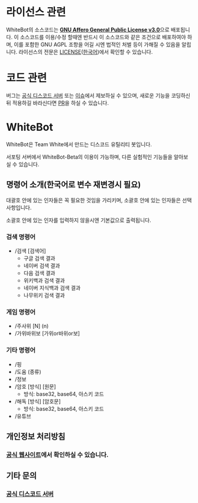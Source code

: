 # 라이선스 관련
WhiteBot의 소스코드는 [**GNU Affero General Public License v3.0**](https://www.olis.or.kr/license/Detailselect.do?lId=1069)으로 배포됩니다. 이 소스코드를 이용/수정 할때엔 반드시 이 소스코드와 같은 조건으로 배포하여야 하며, 이를 포함한 GNU AGPL 조항을 어길 시엔 법적인 처벌 등이 가해질 수 있음을 알립니다. 라이선스의 전문은 [LICENSE](https://github.com/dev-White-team/WhiteBot/blob/main/LICENSE)([한국어](https://github.com/dev-White-team/WhiteBot/blob/main/LICENSE%20(ko)))에서 확인할 수 있습니다.

# 코드 관련
버그는 [공식 디스코드 서버](https://github.com/dev-White-team/WhiteBot#%EA%B3%B5%EC%8B%9D-%EB%94%94%EC%8A%A4%EC%BD%94%EB%93%9C-%EC%84%9C%EB%B2%84) 또는 [이슈](https://github.com/dev-White-team/WhiteBot/issues)에서 제보하실 수 있으며, 새로운 기능을 코딩하신 뒤 적용하길 바라신다면 [PR](https://github.com/dev-White-team/WhiteBot/pulls)을 하실 수 있습니다.

# WhiteBot
WhiteBot은 Team White에서 만드는 디스코드 유틸리티 봇입니다.

서포팅 서버에서 WhiteBot-Beta의 이용이 가능하며, 다른 실험적인 기능들을 알아보실 수 있습니다.

## 명령어 소개(한국어로 변수 재변경시 필요)

대괄호 안에 있는 인자들은 꼭 필요한 것임을 가리키며, 소괄호 안에 있는 인자들은 선택사항입니다.

소괄호 안에 있는 인자를 입력하지 않을시엔 기본값으로 출력됩니다.

### 검색 명령어
- /검색 [검색어]
    - 구글 검색 결과
    - 네이버 검색 결과
    - 다음 검색 결과
    - 위키백과 검색 결과
    - 네이버 지식백과 검색 결과
    - 나무위키 검색 결과

### 게임 명령어
- /주사위 \[N] (n)
- /가위바위보 [가위or바위or보]

### 기타 명령어
- /핑
- /도움 (종류)
- /정보
- /암호 [방식] \[원문]
    - 방식: base32, base64, 아스키 코드
- /해독 [방식] \[암호문]
    - 방식: base32, base64, 아스키 코드
- /유튜브

## 개인정보 처리방침
### [공식 웹사이트](http://team-white.kro.kr/privacy)에서 확인하실 수 있습니다.

## 기타 문의
### [공식 디스코드 서버](https://discord.gg/aebSVBgzuG)

